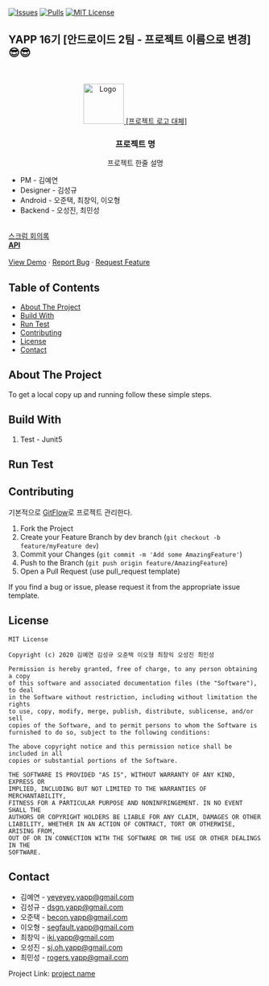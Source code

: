 [![Issues][issues-shield]][issues-url]
[![Pulls][pulls-shield]][pulls-url]
[![MIT License][license-shield]][license-url]

## YAPP 16기 [안드로이드 2팀 - 프로젝트 이름으로 변경] 😎😎

<br />
<p align="center">
  <a href="https://github.com/github_username/repo">
    <img src="images/logo.png" alt="Logo" width="80" height="80">
    [프로젝트 로고 대체]
  </a>

  <h3 align="center">프로젝트 명</h3>

  <p align="center">
    프로젝트 한줄 설명
    <ul>
        <li>PM - 김예연</li>
        <li>Designer - 김성규</li>
        <li>Android - 오준택, 최창익, 이오형</li>
        <li>Backend - 오성진, 최민성</li>
    </ul>
    <br />
    <a href="https://docs.google.com/document/d/10qV5fEL7G-1z6SYk9_5sVi7v1GNZPMr58oeuUEJe8A4/edit#">스크럼 회의록</a>
    <br />
    <a href="https://github.com/github_username/repo"><strong>API</strong></a>
    <br />
    <br />
    <a href="https://github.com/YAPP-16th/Team_Android_2_Client">View Demo</a>
    ·
    <a href="https://github.com/YAPP-16th/Team_Android_2_Client/issues">Report Bug</a>
    ·
    <a href="https://github.com/YAPP-16th/Team_Android_2_Client/issues">Request Feature</a>
  </p>
</p>

<!-- TABLE OF CONTENTS -->
## Table of Contents

* [About The Project](#about-the-project)
* [Build With](#build-with)
* [Run Test](#run-test)
* [Contributing](#contributing)
* [License](#license)
* [Contact](#contact)

## About The Project

To get a local copy up and running follow these simple steps.

## Build With

1. Test - Junit5

## Run Test

## Contributing

기본적으로 [GitFlow](https://danielkummer.github.io/git-flow-cheatsheet/index.ko_KR.html)로 프로젝트 관리한다.

1. Fork the Project
2. Create your Feature Branch by dev branch (`git checkout -b feature/myFeature dev`)
3. Commit your Changes (`git commit -m 'Add some AmazingFeature'`)
4. Push to the Branch (`git push origin feature/AmazingFeature`)
5. Open a Pull Request (use pull_request template)

If you find a bug or issue, please request it from the appropriate issue template.

## License

```
MIT License

Copyright (c) 2020 김예연 김성규 오준택 이오형 최창익 오성진 최민성

Permission is hereby granted, free of charge, to any person obtaining a copy
of this software and associated documentation files (the "Software"), to deal
in the Software without restriction, including without limitation the rights
to use, copy, modify, merge, publish, distribute, sublicense, and/or sell
copies of the Software, and to permit persons to whom the Software is
furnished to do so, subject to the following conditions:

The above copyright notice and this permission notice shall be included in all
copies or substantial portions of the Software.

THE SOFTWARE IS PROVIDED "AS IS", WITHOUT WARRANTY OF ANY KIND, EXPRESS OR
IMPLIED, INCLUDING BUT NOT LIMITED TO THE WARRANTIES OF MERCHANTABILITY,
FITNESS FOR A PARTICULAR PURPOSE AND NONINFRINGEMENT. IN NO EVENT SHALL THE
AUTHORS OR COPYRIGHT HOLDERS BE LIABLE FOR ANY CLAIM, DAMAGES OR OTHER
LIABILITY, WHETHER IN AN ACTION OF CONTRACT, TORT OR OTHERWISE, ARISING FROM,
OUT OF OR IN CONNECTION WITH THE SOFTWARE OR THE USE OR OTHER DEALINGS IN THE
SOFTWARE.
```



<!-- CONTACT -->
## Contact

- 김예연 - yeyeyey.yapp@gmail.com
- 김성규 - dsgn.yapp@gmail.com
- 오준택 - becon.yapp@gmail.com
- 이오형 - segfault.yapp@gmail.com
- 최창익 - iki.yapp@gmail.com
- 오성진 - sj.oh.yapp@gmail.com
- 최민성 - rogers.yapp@gmail.com

Project Link: [project name](https://github.com/YAPP-16th/Team_Android_2_Client)


<!-- MARKDOWN LINKS & IMAGES -->
<!-- https://www.markdownguide.org/basic-syntax/#reference-style-links -->
[issues-shield]: https://img.shields.io/github/issues/YAPP-16th/Team_Android_2_Client
[issues-url]: https://github.com/YAPP-16th/Team_Android_2_Client/issues
[pulls-shield]: https://img.shields.io/github/issues-pr/YAPP-16th/Team_Android_2_Client
[pulls-url]: https://github.com/YAPP-16th/Team_Android_2_Client/pulls
[license-shield]: https://img.shields.io/github/license/YAPP-16th/Team_Android_2_Client
[license-url]: https://github.com/YAPP-16th/Team_Android_2_Client/blob/master/LICENSE.txt
